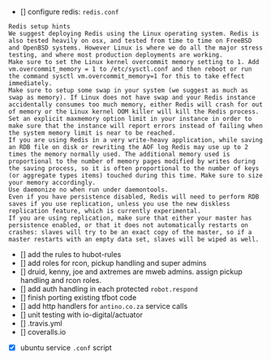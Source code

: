 - [] configure redis: `redis.conf` 
```
Redis setup hints
We suggest deploying Redis using the Linux operating system. Redis is also tested heavily on osx, and tested from time to time on FreeBSD and OpenBSD systems. However Linux is where we do all the major stress testing, and where most production deployments are working.
Make sure to set the Linux kernel overcommit memory setting to 1. Add vm.overcommit_memory = 1 to /etc/sysctl.conf and then reboot or run the command sysctl vm.overcommit_memory=1 for this to take effect immediately.
Make sure to setup some swap in your system (we suggest as much as swap as memory). If Linux does not have swap and your Redis instance accidentally consumes too much memory, either Redis will crash for out of memory or the Linux kernel OOM killer will kill the Redis process.
Set an explicit maxmemory option limit in your instance in order to make sure that the instance will report errors instead of failing when the system memory limit is near to be reached.
If you are using Redis in a very write-heavy application, while saving an RDB file on disk or rewriting the AOF log Redis may use up to 2 times the memory normally used. The additional memory used is proportional to the number of memory pages modified by writes during the saving process, so it is often proportional to the number of keys (or aggregate types items) touched during this time. Make sure to size your memory accordingly.
Use daemonize no when run under daemontools.
Even if you have persistence disabled, Redis will need to perform RDB saves if you use replication, unless you use the new diskless replication feature, which is currently experimental.
If you are using replication, make sure that either your master has persistence enabled, or that it does not automatically restarts on crashes: slaves will try to be an exact copy of the master, so if a master restarts with an empty data set, slaves will be wiped as well.
```
- [] add the rules to hubot-rules
- [] add roles for rcon, pickup handling and super admins
- [] druid, kenny, joe and axtremes are mweb admins. assign pickup handling and rcon roles.
- [] add auth handling in each protected `robot.respond`
- [] finish porting existing tfbot code
- [] add http handlers for `antino.co.za` service calls
- [] unit testing with io-digital/actuator
- [] .travis.yml
- [] coveralls.io
- [x] ubuntu service `.conf` script
